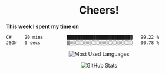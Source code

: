 <h1 align="center">Cheers!</h1>

**This week I spent my time on**
<!--START_SECTION:waka-->

```txt
C#     20 mins         ████████████████████████▓   99.22 %
JSON   0 secs          ▒░░░░░░░░░░░░░░░░░░░░░░░░   00.78 %
```

<!--END_SECTION:waka-->

<p align="center"><img src="https://github-readme-stats.vercel.app/api/top-langs/?username=thnkrn&layout=compact&hide=html&theme=tokyonight" alt="Most Used Languages" /></p>

<p align="center"><img src="https://github-readme-stats.vercel.app/api?username=thnkrn&show_icons=true&count_private=true&theme=tokyonight&show=reviews&hide_rank=false&rank_icon=github" alt="GitHub Stats" /></p>

<!-- <p align="center"><a href="https://wakatime.com"><img src="https://wakatime.com/share/@thnkrn/40092326-d1bd-471b-89da-9a7c63939402.png" /></p>
 -->
